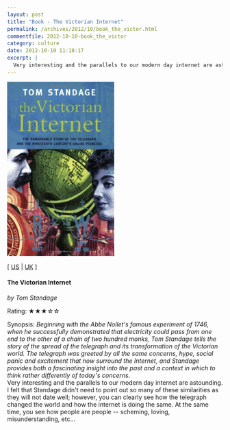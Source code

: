 ```yaml
---
layout: post
title: "Book - The Victorian Internet"
permalink: /archives/2012/10/book_the_victor.html
commentfile: 2012-10-10-book_the_victor
category: culture
date: 2012-10-10 11:18:17
excerpt: |
  Very interesting and the parallels to our modern day internet are astounding.  I felt that Standage didn't need to point out so many of these similarities as they will not date well; however, you can clearly see how the telegraph changed the world and how the internet is doing the same.  At the same time, you see how people are people -- scheming, loving, misunderstanding, etc...
---
```


<img class="photo right" src="/assets/images/0753807033.jpg" width="250" alt="The Victorian Internet cover"/>

\[ [US](http://www.amazon.com/o/asin/0753807033) | [UK](http://www.amazon.co.uk/o/asin/0753807033) \]

#### The Victorian Internet

<em>by Tom Standage</em>

Rating: ★★★☆☆

<div class="book_synopsis" markdown="1">
Synopsis: <em>Beginning with the Abbe Nollet's famous experiment of 1746, when he successfully demonstrated that electricity could pass from one end to the other of a chain of two hundred monks, Tom Standage tells the story of the spread of the telegraph and its transformation of the Victorian world. The telegraph was greeted by all the same concerns, hype, social panic and excitement that now surround the Internet, and Standage provides both a fascinating insight into the past and a context in which to think rather differently of today's concerns.</em>

</div>
Very interesting and the parallels to our modern day internet are astounding. I felt that Standage didn't need to point out so many of these similarities as they will not date well; however, you can clearly see how the telegraph changed the world and how the internet is doing the same. At the same time, you see how people are people -- scheming, loving, misunderstanding, etc...
